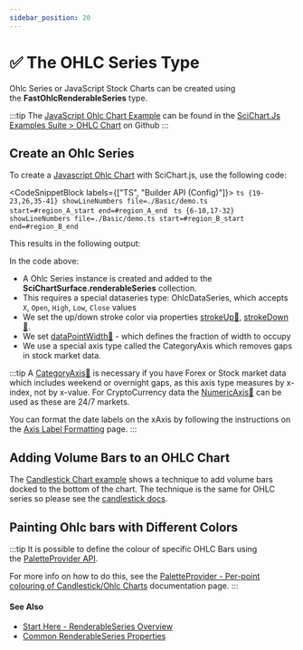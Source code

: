 ```yaml
---
sidebar_position: 20
---
```


# ✅ The OHLC Series Type

Ohlc Series or JavaScript Stock Charts can be created using the **FastOhlcRenderableSeries** type.

:::tip
The [JavaScript Ohlc Chart Example](https://demo.scichart.com/javascript-candlestick-chart) can be found in the [SciChart.Js Examples Suite > OHLC Chart](https://github.com/ABTSoftware/SciChart.JS.Examples/tree/master/Examples/src/components/Examples/Charts2D/BasicChartTypes/OhlcChart) on Github
:::

<ChartFromSciChartDemo
    src="https://www.scichart.com/demo/iframe/candlestick-chart"
    title="JavaScript Candlestick Chart example"
    description=", which allows switching between candle & OHLC"
/>

## Create an Ohlc Series

To create a [Javascript Ohlc Chart](https://demo.scichart.com/javascript-ohlc-chart) with SciChart.js, use the following code:

<CodeSnippetBlock labels={["TS", "Builder API (Config)"]}>
    ```ts {19-23,26,35-41} showLineNumbers file=./Basic/demo.ts start=#region_A_start end=#region_A_end
    ```
    ```ts {6-10,17-32} showLineNumbers file=./Basic/demo.ts start=#region_B_start end=#region_B_end
    ```
</CodeSnippetBlock>

This results in the following output:

<LiveDocSnippet name="./Basic/demo" />

In the code above:

*   A Ohlc Series instance is created and added to the **SciChartSurface.renderableSeries** collection.
*   This requires a special dataseries type: OhlcDataSeries, which accepts `X`, `Open`, `High`, `Low`, `Close` values
*   We set the up/down stroke color via properties [strokeUp:blue_book:](https://www.scichart.com/documentation/js/current/typedoc/classes/fastohlcrenderableseries.html#strokeup), [strokeDown:blue_book:](https://www.scichart.com/documentation/js/current/typedoc/classes/fastohlcrenderableseries.html#strokedown).
*   We set [dataPointWidth:blue_book:](https://www.scichart.com/documentation/js/current/typedoc/classes/fastohlcrenderableseries.html#datapointwidth) - which defines the fraction of width to occupy
*   We use a special axis type called the CategoryAxis which removes gaps in stock market data.

:::tip
A [CategoryAxis:blue_book:](https://www.scichart.com/documentation/js/current/typedoc/classes/categoryaxis.html) is necessary if you have Forex or Stock market data which includes weekend or overnight gaps, as this axis type measures by x-index, not by x-value. For CryptoCurrency data the [NumericAxis:blue_book:](https://www.scichart.com/documentation/js/current/typedoc/classes/numericaxis.html) can be used as these are 24/7 markets.

You can format the date labels on the xAxis by following the instructions on the [Axis Label Formatting](../../axis-api/axis-labels/numeric-formats/) page.
:::

## Adding Volume Bars to an OHLC Chart

The [Candlestick Chart example](https://www.scichart.com/demo/react/candlestick-chart) shows a technique to add volume bars docked to the bottom of the chart. The technique is the same for OHLC series so please see the [candlestick docs](../fast-candlestick-renderable-series/Basic/).

## Painting Ohlc bars with Different Colors

:::tip
It is possible to define the colour of specific OHLC Bars using the [PaletteProvider API](../palette-provider-api/palette-provider-api-overview/).

For more info on how to do this, see the [PaletteProvider - Per-point colouring of Candlestick/Ohlc Charts](../palette-provider-api/fast-candlestick-ohlc-renderable-series/) documentation page.
:::

#### See Also

* [Start Here - RenderableSeries Overview](../renderable-series-api-overview/)
* [Common RenderableSeries Properties](../common-series-apis/drawing-point-markers/)